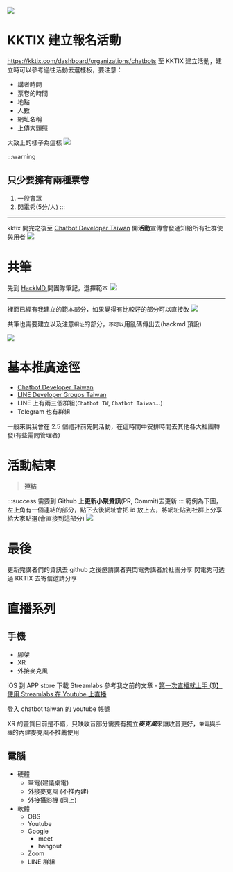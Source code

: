 
![](https://i.imgur.com/bnjhvyR.png)


# KKTIX 建立報名活動

https://kktix.com/dashboard/organizations/chatbots
至 KKTIX 建立活動，建立時可以參考過往活動去選樣板，要注意：
- 講者時間
- 票卷的時間
- 地點
- 人數
- 網址名稱
- 上傳大頭照

大致上的樣子為這樣
![](https://i.imgur.com/xMbNS53.png)

:::warning
## 只少要擁有兩種票卷
1. 一般會眾
2. 閃電秀(5分/人)
:::
---

kktix 開完之後至 [Chatbot Developer Taiwan](https://www.facebook.com/groups/chatbot.tw/events/) 開**活動**宣傳會發通知給所有社群使與用者
![](https://i.imgur.com/ru8J1yC.png)


# 共筆

先到 [HackMD ](https://hackmd.io/team/chatbot-tw?nav=overview) 開團隊筆記，選擇範本
![](https://i.imgur.com/xSuKkSr.png)

---

裡面已經有我建立的範本部分，如果覺得有比較好的部分可以直接改
![](https://i.imgur.com/oSYxgQQ.png)

共筆也需要建立以及注意`網址`的部分，`不可以`用亂碼傳出去(hackmd 預設)

![](https://i.imgur.com/HTxyt78.png)


# 基本推廣途徑
- [Chatbot Developer Taiwan](https://www.facebook.com/groups/chatbot.tw/)
- [LINE Developer Groups Taiwan](https://www.facebook.com/groups/linebot/)
- LINE 上有兩三個群組(`Chatbot TW`, `Chatbot Taiwan`...)
- Telegram 也有群組

一般來說我會在 2.5 個禮拜前先開活動，在這時間中安排時間去其他各大社團轉發(有些需問管理者)


# 活動結束

> [連結](https://github.com/Chatbot-Taiwan/meetups)

:::success
需要到 Github 上**更新小聚資訊**(PR, Commit)去更新
:::
範例為下圖，左上角有一個連結的部分，點下去後網址會把 id 放上去，將網址貼到社群上分享給大家點選(會直接到這部分)
![](https://i.imgur.com/3aCjthF.png)

# 最後

更新完講者們的資訊去 github 之後邀請講者與閃電秀講者於社團分享
閃電秀可透過 KKTIX 去寄信邀請分享


# 直播系列

## 手機

- 腳架
- XR
- 外接麥克風
 
iOS 到 APP store 下載 Streamlabs
參考我之前的文章 - [第一次直播就上手 (1)】使用 Streamlabs 在 Youtube 上直播](https://nijialin.com/2020/03/21/%E3%80%90%E7%AC%AC%E4%B8%80%E6%AC%A1%E7%9B%B4%E6%92%AD%E5%B0%B1%E4%B8%8A%E6%89%8B%E3%80%91%E4%BD%BF%E7%94%A8-Streamlabs-%E5%9C%A8-Youtube-%E4%B8%8A%E7%9B%B4%E6%92%AD/)

登入 chatbot taiwan 的 youtube 帳號

XR 的畫質目前是不錯，只缺收音部分需要有獨立***麥克風***來讓收音更好，`筆電`與`手機`的內建麥克風不推薦使用

## 電腦

- 硬體
    - 筆電(建議桌電)
    - 外接麥克風 (不推內建)
    - 外接攝影機 (同上)
- 軟體
    - OBS
    - Youtube
    - Google
        - meet
        - hangout
    - Zoom
    - LINE 群組
